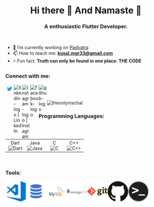 ### <h1 align="center">Hi there 👋 And Namaste 🙏</h1>
#### <h3 align="center">A enthusiastic Flutter Developer.</h3>

<br />


- 🔭 I’m currently working on [Padyatra](https://github.com/ranaprabina/Padyatra)
- 📫 How to reach me: **kusal.mgr33@gmail.com**
- ⚡ Fun fact: **Truth can only be found in one place: THE CODE**
### Connect with me:

[<img align="left" alt="twitter-logo | Twitter" width="26px" src="https://raw.githubusercontent.com/Delta456/Delta456/master/img/twitter.png" />](https://twitter.com/MagarKusal)
[<img align="left" alt="linkedin-logo | LinkedIn" width="26px" src="https://cdn.jsdelivr.net/npm/simple-icons@v3/icons/linkedin.svg" />](https://www.linkedin.com/in/kushal-laye-3a9402172/)
[<img align="left" alt="instagram-logo | Instagram" width="26px" src="https://cdn.jsdelivr.net/npm/simple-icons@v3/icons/instagram.svg" />](https://www.instagram.com/kushal_laye)
[<img align="left" alt="facebook-logo" width="26px" src="https://cdn.svgporn.com/logos/facebook.svg" />](https://www.facebook.com/kusal.mgr22)
[<img align="left" alt="github-logo" width="26px" src="https://cdn.svgporn.com/logos/github-octocat.svg" />](https://github.com/kusalmagar)

<br />
<br />

<p align="left">
  <img src="https://github-readme-stats.vercel.app/api?username=kusalmagar&show_icons=true" alt="theonlynischal" /> 

</p>

### Programming Languages:
<table>
  <tbody>
    <tr valign="top">
      <td width="25%" align="center">
        <span>Dart</span><br>
        <img alt="Dart" height="64px" src="https://cdn.svgporn.com/logos/dart.svg" />
      </td>
      <td width="25%" align="center">
        <span>Java</span><br>
        <img alt="Java" height="64px" src="https://cdn.svgporn.com/logos/java.svg" />
      </td>
      <td width="25%" align="center">
        <span>C</span><br>
        <img alt="C". height="64px" src="https://cdn.svgporn.com/logos/c.svg" />
      </td>
      <td width="25%" align="center">
        <span>C++</span><br>
        <img alt="C++" height="64px" src="https://cdn.svgporn.com/logos/c-plusplus.svg" />
      </td>
    </tr>
    
  </tbody>
</table>
<br />

### Tools:
<img align="left" alt="Visual Studio Code" width="64px" height="64px" src="https://raw.githubusercontent.com/github/explore/80688e429a7d4ef2fca1e82350fe8e3517d3494d/topics/visual-studio-code/visual-studio-code.png" />
<img align="left" alt="VsCode"  width="64px" height="64px" src="https://raw.githubusercontent.com/github/explore/80688e429a7d4ef2fca1e82350fe8e3517d3494d/topics/sql/sql.png" />
<img align="left" alt="sql" width="64px" height="64px" src="https://raw.githubusercontent.com/github/explore/80688e429a7d4ef2fca1e82350fe8e3517d3494d/topics/mysql/mysql.png" />
<img align="left" alt="MySql"  width="64px" height="64px" src="https://raw.githubusercontent.com/github/explore/80688e429a7d4ef2fca1e82350fe8e3517d3494d/topics/mongodb/mongodb.png" />
<img align="left" alt="MongoDB"  width="64px" height="64px" src="https://raw.githubusercontent.com/github/explore/80688e429a7d4ef2fca1e82350fe8e3517d3494d/topics/git/git.png" />
<img align="left" alt="GitHub"  width="64px" height="64px" src="https://raw.githubusercontent.com/github/explore/78df643247d429f6cc873026c0622819ad797942/topics/github/github.png" />
<img align="left" alt="Terminal"  width="64px" height="64px" src="https://raw.githubusercontent.com/github/explore/80688e429a7d4ef2fca1e82350fe8e3517d3494d/topics/terminal/terminal.png" />
